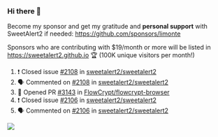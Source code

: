 ### Hi there 👋

Become my sponsor and get my gratitude and **personal support** with SweetAlert2 if needed: https://github.com/sponsors/limonte

Sponsors who are contributing with $19/month or more will be listed in https://sweetalert2.github.io 🏆 (100K unique visitors per month!)

<!--START_SECTION:activity-->
1. ❗️ Closed issue [#2108](https://github.com/sweetalert2/sweetalert2/issues/2108) in [sweetalert2/sweetalert2](https://github.com/sweetalert2/sweetalert2)
2. 🗣 Commented on [#2108](https://github.com/sweetalert2/sweetalert2/issues/2108) in [sweetalert2/sweetalert2](https://github.com/sweetalert2/sweetalert2)
3. 💪 Opened PR [#3143](https://github.com/FlowCrypt/flowcrypt-browser/pull/3143) in [FlowCrypt/flowcrypt-browser](https://github.com/FlowCrypt/flowcrypt-browser)
4. ❗️ Closed issue [#2106](https://github.com/sweetalert2/sweetalert2/issues/2106) in [sweetalert2/sweetalert2](https://github.com/sweetalert2/sweetalert2)
5. 🗣 Commented on [#2106](https://github.com/sweetalert2/sweetalert2/issues/2106) in [sweetalert2/sweetalert2](https://github.com/sweetalert2/sweetalert2)
<!--END_SECTION:activity-->

![](https://github-readme-stats.vercel.app/api?username=limonte&theme=vue&show_icons=true)
